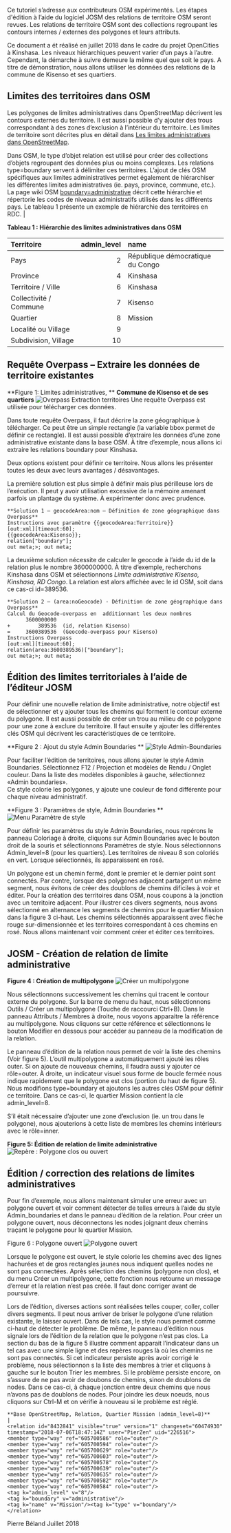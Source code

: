 Ce tutoriel s’adresse aux contributeurs OSM expérimentés. Les étapes d'édition à l’aide du logiciel JOSM des relations de territoire OSM seront revues.
Les relations de territoire OSM  sont des collections regroupant les contours internes / externes des polygones et leurs attributs.

Ce document a ét réalisé en juillet 2018 dans le cadre du projet OpenCities à Kinshasa. Les niveaux hiérarchiques peuvent varier d’un pays à l’autre. Cependant, la démarche à suivre demeure la même quel que soit le pays.
 A titre de démonstration, nous allons utiliser les données des relations de la commune de Kisenso et ses quartiers.

## Limites des territoires dans OSM

Les polygones de limites administratives dans OpenStreetMap  décrivent les contours externes du territoire. Il est aussi possible d’y ajouter des trous correspondant à des zones d’exclusion à l’intérieur du territoire. Les limites de territoire sont décrites plus en détail dans [Les limites administratives dans OpenStreetMap](Les_limites_administratives_dans_OpenStreetMap.md).

Dans OSM, le type d’objet relation est utilisé pour créer des collections d’objets regroupant des données plus ou moins complexes. Les relations type=boundary servent à délimiter ces territoires.
 L’ajout de clés OSM spécifiques aux limites administratives permet également de hiérarchiser les différentes limites administratives (ie. pays, province, commune, etc.).  La page wiki OSM [boundary=administrative](https://wiki.openstreetmap.org/wiki/Tag:boundary=administrative) décrit cette hiérarchie et répertorie les codes de niveaux administratifs utilisés dans les différents pays. Le tableau 1 présente un exemple de hiérarchie des territoires en RDC.
|

**Tableau 1 : Hiérarchie des limites administratives dans OSM**

| Territoire  | admin_level |  name |
| :------------- | -----------: | :-------------------------------- |
| Pays  |  2 | République démocratique du Congo  |
| Province |  4 | Kinshasa | 
| Territoire / Ville |  6 | Kinshasa | 
| Collectivité / Commune  |  7 | Kisenso | 
| Quartier  |  8  | Mission | 
| Localité ou Village  |  9  |  | 
| Subdivision, Village  | 10  |  | 

## Requête Overpass – Extraire les données de territoire existantes

**Figure 1: Limites administratives, **
**Commune de Kisenso et de ses quartiers**
![Overpass Extraction territoires](img/Territoires-Commune-Kisenso-et-quartiers.png "Quarties de Kisenso" )
Une requête Overpass est utilisée pour télécharger ces données.

Dans toute requête Overpass, il faut décrire la zone géographique à télécharger. Ce peut être un simple rectangle (la variable bbox permet de définir ce rectangle). Il est aussi possible d’extraire les données d’une zone administrative existante dans la base OSM. À titre d’exemple, nous allons ici extraire les relations boundary pour Kinshasa.  

Deux options existent pour définir ce territoire. Nous allons les présenter toutes les deux avec leurs avantages / désavantages.

La première solution est plus simple à définir mais plus périlleuse lors de l’exécution. Il peut y avoir utilisation excessive de la mémoire amenant parfois un plantage du système. À expérimenter donc avec prudence.


    **Solution 1 – geocodeArea:nom – Définition de zone géographique dans Overpass**
    Instructions avec paramètre {{geocodeArea:Territoire}}                                                                               
    [out:xml][timeout:60]; 
    {{geocodeArea:Kisenso}}; 
    relation["boundary"]; 
    out meta;>; out meta; 

La deuxième solution nécessite de calculer le geocode à l’aide du id de la relation plus le nombre 3600000000. À titre d’exemple,  recherchons Kinshasa dans OSM et sélectionnons *Limite administrative Kisenso, Kinshasa, RD Congo*.  La relation est alors affichée avec le id OSM, soit dans ce cas-ci id=389536. 


    **Solution 2 – (area:noGeocode) - Définition de zone géographique dans Overpass**   
    Calcul du Geocode-overpass en  additionnant les deux nombres 
          3600000000 
    +         389536  (id, relation Kisenso) 
    =     3600389536  (Geocode-overpass pour Kisenso) 
    Instructions Overpass 
    [out:xml][timeout:60]; 
    relation(area:3600389536)["boundary"]; 
    out meta;>; out meta; 

## Édition des limites territoriales à l’aide de l’éditeur JOSM

Pour définir une nouvelle relation de limite administrative, notre objectif est de sélectionner et y ajouter tous les chemins qui forment le contour externe du polygone. Il est aussi possible de créer un trou au milieu de ce polygone pour une zone à exclure du territoire.  Il faut ensuite y ajouter les différentes clés OSM qui décrivent les caractéristiques de ce territoire. 

**Figure 2 : Ajout du style Admin Boundaries **
![Style Admin-Boundaries](img/JOSM-ajout-style-Admin-Boundaries.png)

Pour faciliter l’édition de territoires, nous allons ajouter le style Admin Boundaries.  Sélectionnez F12 / Projection et modèles de Rendu / Onglet couleur. Dans la liste des modèles disponibles à gauche, sélectionnez «Admin boundaries».  
Ce style colorie les polygones, y ajoute une couleur de fond différente pour chaque niveau administratif.

**Figure 3 : Paramètres de style, Admin Boundaries **
![Menu Paramètre de style](img/JOSM-Relation-Mission-partage-segments-avec-territoires-adjacents.png)

Pour  définir les paramètres du style Admin Boundaries, nous repérons le panneau Coloriage à droite, cliquons sur Admin Boundaries avec le bouton droit de la souris et sélectionnons Paramètres de style. Nous sélectionnons Admin_level=8 (pour les quartiers). Les territoires de niveau 8 son coloriés en vert. Lorsque sélectionnés, ils apparaissent en rosé.

Un polygone est un chemin fermé, dont le premier et le dernier point sont connectés.  Par contre, lorsque des polygones adjacent partagent un même segment, nous évitons de créer des doublons de chemins dificiles à voir et éditer. Pour la création des territoires dans OSM, nous coupons à la jonction avec un territoire adjacent. Pour illustrer ces divers segments, nous avons sélectionné en alternance les segments de chemins pour le quartier Mission dans la figure 3 ci-haut. Les chemins sélectionnés apparaissent avec flèche rouge sur-dimensionnée et les territoires correspondant à ces chemins en rosé. Nous allons maintenant voir comment créer et éditer ces territoires.

## JOSM - Création de relation de limite administrative 

**Figure 4 : Création de multipolygone**
![Créer un multipolygone](img/JOSM-créer-multipolygone.png)

Nous sélectionnons successivement les chemins qui tracent le contour externe du polygone. Sur la barre de menu du haut, nous sélectionnons Outils / Créer un multipolygone (Touche de raccourci Ctrl+B). Dans le panneau Attributs / Membres à droite, nous voyons apparaitre la référence au multipolygone. Nous cliquons sur cette référence et sélectionnons le bouton Modifier en dessous pour accéder au panneau de la modification de la relation.

Le panneau d’édition de la relation nous permet de voir la liste des chemins (Voir figure 5). L’outil multipolygone a automatiquement ajouté les rôles outer.  Si on ajoute de nouveaux chemins, il faudra aussi y ajouter ce rôle=outer. À droite, un indicateur visuel sous forme de boucle fermée nous indique rapidement que le polygone est clos (portion du haut de figure 5).  Nous modifions type=boundary et ajoutons les autres clés OSM pour définir ce territoire. Dans ce cas-ci, le quartier Mission contient la cle admin_level=8.

S’il était nécessaire d’ajouter une zone d’exclusion (ie. un trou dans le polygone), nous ajouterions à cette liste de membres les chemins intérieurs avec le rôle=inner.

**Figure 5: Édition de relation de limite administrative**
![Repère : Polygone clos ou ouvert](img/JOSM-Edition-relation-repere-polygone-clos.png)

## Édition / correction des relations de limites administratives

Pour fin d’exemple, nous allons maintenant simuler une erreur avec un polygone ouvert et voir comment détecter de telles erreurs à l’aide du style Admin_boundaries et dans le panneau d’édition de la relation. Pour créer un polygone ouvert, nous déconnectons les nodes joignant deux chemins traçant le polygone pour le quartier Mission.
     
Figure 6 : Polygone ouvert
![Polygone ouvert](img/JOSM-Edition-relation-polygone-ouvert.png)

Lorsque le polygone est ouvert, le style colorie les chemins avec des lignes hachurées et de gros rectangles jaunes nous indiquent quelles nodes ne sont pas connectées.  Après sélection des chemins (polygone non clos), et du menu Créer un multipolygone, cette fonction nous retourne un message d’erreur et la relation n’est pas créée. Il faut donc corriger avant de poursuivre.

Lors de l’édition, diverses actions sont réalisées telles couper, coller, coller divers segments. Il peut nous arriver de briser le polygone d’une relation existante, le laisser ouvert. Dans de tels cas, le style nous permet comme ci-haut de détecter le problème.  De même, le panneau d’édition nous signale lors de l’édition de la relation que le polygone n’est pas clos. La section du bas de la figure 5 illustre comment apparait l’indicateur dans un tel cas avec une simple ligne et des repères rouges là où les chemins ne sont pas connectés.  Si cet indicateur persiste après avoir corrigé le problème, nous sélectionnon s la liste des membres à trier et cliquons à gauche sur le bouton Trier les membres. Si le problème persiste encore, on s’assure de ne pas avoir de doubons de chemins, sinon de doublons de nodes. Dans ce cas-ci, à chaque jonction entre deux chemins que nous n’avons pas de doublons de nodes. Pour joindre les deux noeuds, nous cliquons sur Ctrl-M et on vérifie à nouveau si le problème est réglé.


    **Base OpenStreetMap, Relation, Quartier Mission (admin_level=8)**    |
    <relation id="8432841" visible="true" version="1" changeset="60474930" timestamp="2018-07-06T18:47:14Z" user="PierZen" uid="226516">
    <member type="way" ref="605700586" role="outer"/>
    <member type="way" ref="605700594" role="outer"/>
    <member type="way" ref="605700629" role="outer"/>
    <member type="way" ref="605700603" role="outer"/>
    <member type="way" ref="605700578" role="outer"/>
    <member type="way" ref="605700639" role="outer"/>
    <member type="way" ref="605700635" role="outer"/>
    <member type="way" ref="605700582" role="outer"/>
    <member type="way" ref="605700584" role="outer"/>
    <tag k="admin_level" v="8"/>
    <tag k="boundary" v="administrative"/>
    <tag k="name" v="Mission"/><tag k="type" v="boundary"/>
    </relation>

Pierre Béland
Juillet 2018
